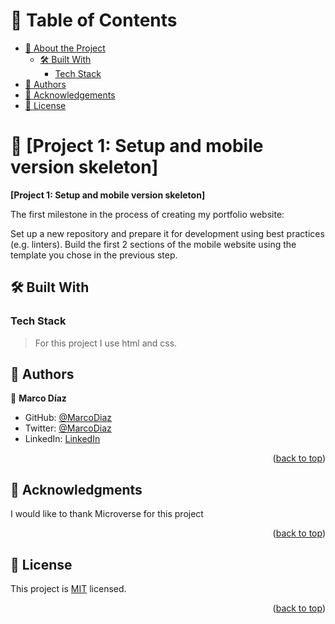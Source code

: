 <a name="readme-top"></a>

<!-- TABLE OF CONTENTS -->

# 📗 Table of Contents

- [📖 About the Project](#about-project)
  - [🛠 Built With](#built-with)
    - [Tech Stack](#tech-stack)
- [👥 Authors](#authors)
- [🙏 Acknowledgements](#acknowledgements)
- [📝 License](#license)

<!-- PROJECT DESCRIPTION -->

# 📖 [Project 1: Setup and mobile version skeleton] <a name="about-project"></a>

**[Project 1: Setup and mobile version skeleton]** 

The first milestone in the process of creating my portfolio website:

Set up a new repository and prepare it for development using best practices (e.g. linters).
Build the first 2 sections of the mobile website using the template you chose in the previous step.

## 🛠 Built With <a name="built-with"></a>

### Tech Stack <a name="tech-stack"></a>

> For this project I use html and css.


<!-- AUTHORS -->

## 👥 Authors <a name="authors"></a>


👤 **Marco Díaz**

- GitHub: [@MarcoDiaz](https://github.com/MarcoDiaz2000)
- Twitter: [@MarcoDiaz](https://twitter.com/MarcoDi70620847)
- LinkedIn: [LinkedIn](https://www.linkedin.com/in/marco-diaz-0876a7268/)


<p align="right">(<a href="#readme-top">back to top</a>)</p>


<!-- ACKNOWLEDGEMENTS -->

## 🙏 Acknowledgments <a name="acknowledgements"></a>


I would like to thank Microverse for this project

<p align="right">(<a href="#readme-top">back to top</a>)</p>



<!-- LICENSE -->

## 📝 License <a name="license"></a>

This project is [MIT](./LICENSE) licensed.

<p align="right">(<a href="#readme-top">back to top</a>)</p>